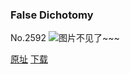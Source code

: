 ### False Dichotomy
No.2592
![图片不见了~~~](https://imgs.xkcd.com/comics/false_dichotomy.png)

[原址](https://xkcd.com//2592) [下载](https://imgs.xkcd.com/comics/false_dichotomy.png)

